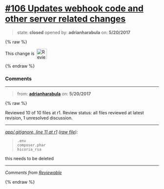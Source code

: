 # [\#106 Updates webhook code and other server related changes](https://github.com/adrianharabula/condr/pull/106)

> state: **closed** opened by: **adrianharabula** on: **5/20/2017**

{% raw %}


<!-- Reviewable:start -->
This change is [<img src="https://reviewable.io/review_button.svg" height="34" align="absmiddle" alt="Reviewable"/>](https://reviewable.io/reviews/adrianharabula/condr/106)
<!-- Reviewable:end -->

{% endraw %}


### Comments

---
> from: [**adrianharabula**](https://github.com/adrianharabula/condr/pull/106#issuecomment-302898732) on: **5/20/2017**

{% raw %}




Reviewed 10 of 10 files at r1.
Review status: all files reviewed at latest revision, 1 unresolved discussion.

---

*[app/.gitignore, line 11 at r1](https://reviewable.io:443/reviews/adrianharabula/condr/106#-Kkbey03M6qkmXpJeKry:-Kkbey04fWNFv5sIfc65:b-z2dscf) ([raw file](https://github.com/adrianharabula/condr/blob/0f5de9af03d74b22727d8ac79484ac0df12fc8fe/app/.gitignore#L11)):*
> ```
> .env
> composer.phar
> hicoria_rsa
> ```

this needs to be deleted

---


*Comments from [Reviewable](https://reviewable.io:443/reviews/adrianharabula/condr/106)*
<!-- Sent from Reviewable.io -->

{% endraw %}
